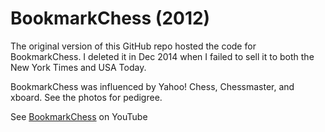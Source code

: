 # BookmarkChess (2012)

The original version of this GitHub repo hosted the code for BookmarkChess. I deleted it in Dec 2014 when I failed to sell it to both the New York Times and USA Today.

BookmarkChess was influenced by Yahoo! Chess, Chessmaster, and xboard. See the photos for pedigree.

See [BookmarkChess](https://youtu.be/wQLXnEwzpYo?t=151) on YouTube
